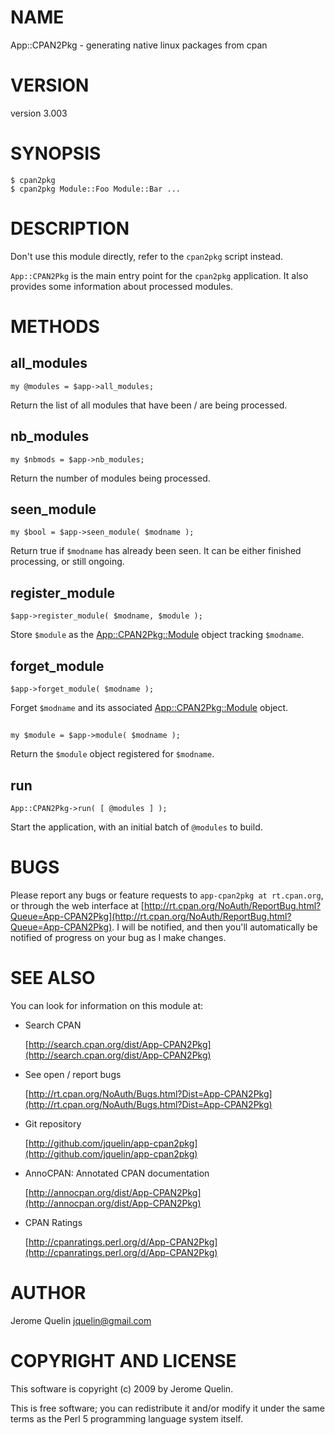 # NAME

App::CPAN2Pkg - generating native linux packages from cpan

# VERSION

version 3.003

# SYNOPSIS

    $ cpan2pkg
    $ cpan2pkg Module::Foo Module::Bar ...

# DESCRIPTION

Don't use this module directly, refer to the `cpan2pkg` script instead.

`App::CPAN2Pkg` is the main entry point for the `cpan2pkg` application. It
also provides some information about processed modules.

# METHODS

## all\_modules

    my @modules = $app->all_modules;

Return the list of all modules that have been / are being processed.

## nb\_modules

    my $nbmods = $app->nb_modules;

Return the number of modules being processed.

## seen\_module

    my $bool = $app->seen_module( $modname );

Return true if `$modname` has already been seen. It can be either
finished processing, or still ongoing.

## register\_module

    $app->register_module( $modname, $module );

Store `$module` as the [App::CPAN2Pkg::Module](https://metacpan.org/pod/App::CPAN2Pkg::Module) object tracking
`$modname`.

## forget\_module

    $app->forget_module( $modname );

Forget `$modname` and its associated [App::CPAN2Pkg::Module](https://metacpan.org/pod/App::CPAN2Pkg::Module) object.

## 

    my $module = $app->module( $modname );

Return the `$module` object registered for `$modname`.

## run

    App::CPAN2Pkg->run( [ @modules ] );

Start the application, with an initial batch of `@modules` to build.

# BUGS

Please report any bugs or feature requests to `app-cpan2pkg at
rt.cpan.org`, or through the web interface at
[http://rt.cpan.org/NoAuth/ReportBug.html?Queue=App-CPAN2Pkg](http://rt.cpan.org/NoAuth/ReportBug.html?Queue=App-CPAN2Pkg). I will
be notified, and then you'll automatically be notified of progress on
your bug as I make changes.

# SEE ALSO

You can look for information on this module at:

- Search CPAN

    [http://search.cpan.org/dist/App-CPAN2Pkg](http://search.cpan.org/dist/App-CPAN2Pkg)

- See open / report bugs

    [http://rt.cpan.org/NoAuth/Bugs.html?Dist=App-CPAN2Pkg](http://rt.cpan.org/NoAuth/Bugs.html?Dist=App-CPAN2Pkg)

- Git repository

    [http://github.com/jquelin/app-cpan2pkg](http://github.com/jquelin/app-cpan2pkg)

- AnnoCPAN: Annotated CPAN documentation

    [http://annocpan.org/dist/App-CPAN2Pkg](http://annocpan.org/dist/App-CPAN2Pkg)

- CPAN Ratings

    [http://cpanratings.perl.org/d/App-CPAN2Pkg](http://cpanratings.perl.org/d/App-CPAN2Pkg)

# AUTHOR

Jerome Quelin <jquelin@gmail.com>

# COPYRIGHT AND LICENSE

This software is copyright (c) 2009 by Jerome Quelin.

This is free software; you can redistribute it and/or modify it under
the same terms as the Perl 5 programming language system itself.
